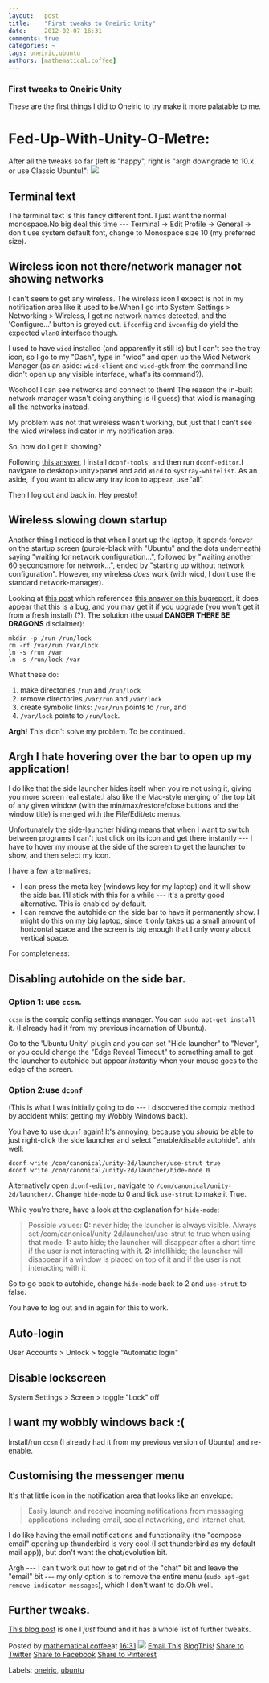 ```yaml
---
layout:   post
title:    "First tweaks to Oneiric Unity"
date:     2012-02-07 16:31
comments: true
categories: ~
tags: oneiric,ubuntu
authors: [mathematical.coffee]
---
```

### First tweaks to Oneiric Unity

These are the first things I did to Oneiric to try make it more palatable to me.
# Fed-Up-With-Unity-O-Metre:
After all the tweaks so far (left is "happy", right is "argh downgrade to 10.x or use Classic Ubuntu!":
 [![](http://2.bp.blogspot.com/-H_u2cVY7Vj4/TzH4OZ0dNhI/AAAAAAAABQM/Nb2PjXv3VUk/s320/meter_0.7.png)](http://2.bp.blogspot.com/-H_u2cVY7Vj4/TzH4OZ0dNhI/AAAAAAAABQM/Nb2PjXv3VUk/s1600/meter_0.7.png)

## Terminal text

The terminal text is this fancy different font. I just want the normal monospace.No big deal this time --- Terminal -> Edit Profile -> General -> don't use system default font, change to Monospace size 10 (my preferred size).

## Wireless icon not there/network manager not showing networks

I can't seem to get any wireless. The wireless icon I expect is not in my notification area like it used to be.When I go into System Settings > Networking > Wireless, I get no network names detected, and the 'Configure...' button is greyed out. `ifconfig` and `iwconfig` do yield the expected `wlan0` interface though.

I used to have `wicd` installed (and apparently it still is) but I can't see the tray icon, so I go to my "Dash", type in "wicd" and open up the Wicd Network Manager (as an aside: `wicd-client` and `wicd-gtk` from the command line didn't open up any visible interface, what's its command?).

Woohoo! I can see networks and connect to them! The reason the in-built network manager wasn't doing anything is (I guess) that wicd is managing all the networks instead.

My problem was not that wireless wasn't working, but just that I can't see the wicd wireless indicator in my notification area.

So, how do I get it showing?

Following [this answer](http://askubuntu.com/questions/69005/wicd-tray-icon-doesnt-show), I install `dconf-tools`, and then run `dconf-editor`.I navigate to desktop>unity>panel and add `Wicd` to `systray-whitelist`. As an aside, if you want to allow any tray icon to appear, use 'all'.<!-- TODO: show image -->

Then I log out and back in. Hey presto!<!-- TODO: show image -->

## Wireless slowing down startup

Another thing I noticed is that when I start up the laptop, it spends forever on the startup screen (purple-black with "Ubuntu" and the dots underneath) saying "waiting for network configuration...", followed by "waiting another 60 secondsmore for network...", ended by "starting up without network configuration". However, my wireless _does_ work (with wicd, I don't use the standard network-manager).

Looking at [this post](http://uksysadmin.wordpress.com/2011/10/14/upgrade-to-ubuntu-11-10-problem-waiting-for-network-configuration-then-black-screen-solution/) which references [this answer on this bugreport](https://bugs.launchpad.net/ubuntu/+source/dbus/+bug/811441/comments/24), it does appear that this is a bug, and you may get it if you upgrade (you won't get it from a fresh install) (?). The solution (the usual **DANGER THERE BE DRAGONS** disclaimer):

    mkdir -p /run /run/lock
    rm -rf /var/run /var/lock
    ln -s /run /var
    ln -s /run/lock /var

What these do:

1. make directories `/run` and `/run/lock`
2. remove directories `/var/run` and `/var/lock`
3. create symbolic links: `/var/run` points to `/run`, and
4. `/var/lock` points to `/run/lock`.

**Argh!** This didn't solve my problem. To be continued.

<!--
`lspci | grep Network` yields:

    04:00.0 Network controller: Realtek Semiconductor Co., Ltd. RTL8188CE 802.11b/g/n WiFi Adapter (rev 01)

Now to work out`lsmod | grep -i rtl` yields:

    rtl8192ce 84775 0 
    rtl8192c_common 75767 1 rtl8192ce
    rtlwifi 110972 1 rtl8192ce
    mac80211 462092 3 rtl8192ce,rtl8192c_common,rtlwifi
    cfg80211 199630 2 rtlwifi,mac80211
-->
## Argh I hate hovering over the bar to open up my application!

I do like that the side launcher hides itself when you're not using it, giving you more screen real estate.I also like the Mac-style merging of the top bit of any given window (with the min/max/restore/close buttons and the window title) is merged with the File/Edit/etc menus.

Unfortunately the side-launcher hiding means that when I want to switch between programs I can't just click on its icon and get there instantly --- I have to hover my mouse at the side of the screen to get the launcher to show, and then select my icon.

I have a few alternatives:

- I can press the meta key (windows key for my laptop) and it will show the side bar. I'll stick with this for a while --- it's a pretty good alternative. This is enabled by default.
- I can remove the autohide on the side bar to have it permanently show. I might do this on my big laptop, since it only takes up a small amount of horizontal space and the screen is big enough that I only worry about vertical space.

For completeness:

## Disabling autohide on the side bar.

### Option 1: use `ccsm`.

`ccsm` is the compiz config settings manager. You can `sudo apt-get install` it. (I already had it from my previous incarnation of Ubuntu).

Go to the 'Ubuntu Unity' plugin and you can set "Hide launcher" to "Never", or you could change the "Edge Reveal Timeout" to something small to get the launcher to autohide but appear _instantly_ when your mouse goes to the edge of the screen.

### Option 2:use `dconf`

(This is what I was initially going to do --- I discovered the compiz method by accident whilst getting my Wobbly Windows back).

You have to use `dconf` again! It's annoying, because you _should_ be able to just right-click the side launcher and select "enable/disable autohide". ahh well:

    dconf write /com/canonical/unity-2d/launcher/use-strut true
    dconf write /com/canonical/unity-2d/launcher/hide-mode 0

Alternatively open `dconf-editor`, navigate to `/com/canonical/unity-2d/launcher/`. Change `hide-mode` to 0 and tick `use-strut` to make it True.

While you're there, have a look at the explanation for `hide-mode`:

> Possible values: **0:** never hide; the launcher is always visible. Always set /com/canonical/unity-2d/launcher/use-strut to true when using that mode. **1:** auto hide; the launcher will disappear after a short time if the user is not interacting with it. **2:** intellihide; the launcher will disappear if a window is placed on top of it and if the user is not interacting with it

So to go back to autohide, change `hide-mode` back to 2 and `use-strut` to false.

You have to log out and in again for this to work.

## Auto-login

User Accounts > Unlock > toggle "Automatic login"

## Disable lockscreen

System Settings > Screen > toggle "Lock" off

## I want my wobbly windows back :(

Install/run `ccsm` (I already had it from my previous version of Ubuntu) and re-enable.

## Customising the messenger menu

It's that little icon in the notification area that looks like an envelope:

> Easily launch and receive incoming notifications from messaging applications including email, social networking, and Internet chat.

I do like having the email notifications and functionality (the "compose email" opening up thunderbird is very cool (I set thunderbird as my default mail app)), but don't want the chat/evolution bit.

Argh --- I can't work out how to get rid of the "chat" bit and leave the "email" bit --- my only option is to remove the entire menu (`sudo apt-get remove indicator-messages`), which I don't want to do.Oh well.

## Further tweaks.

[This blog post](http://www.webupd8.org/2011/10/things-to-tweak-after-installing-ubuntu.html) is one I _just_ found and it has a whole list of further tweaks.

Posted by [mathematical.coffee](http://www.blogger.com/profile/15453196627437456098 "author profile")at [<abbr class="published" title="2012-02-07T16:31:00-08:00">16:31</abbr>](first-tweaks-to-oneiric-unity.html "permanent link") [![](http://img2.blogblog.com/img/icon18_edit_allbkg.gif)](http://www.blogger.com/post-edit.g?blogID=7039473604287682752&postID=1194392075369767125&from=pencil "Edit Post")
 [Email This](http://www.blogger.com/share-post.g?blogID=7039473604287682752&postID=1194392075369767125&target=email "Email This") [BlogThis!](http://www.blogger.com/share-post.g?blogID=7039473604287682752&postID=1194392075369767125&target=blog "BlogThis!") [Share to Twitter](http://www.blogger.com/share-post.g?blogID=7039473604287682752&postID=1194392075369767125&target=twitter "Share to Twitter") [Share to Facebook](http://www.blogger.com/share-post.g?blogID=7039473604287682752&postID=1194392075369767125&target=facebook "Share to Facebook") [Share to Pinterest](http://www.blogger.com/share-post.g?blogID=7039473604287682752&postID=1194392075369767125&target=pinterest "Share to Pinterest")
<plusone source="blogger:blog:plusone" href="http://mathematicalcoffee.blogspot.com/2012/02/first-tweaks-to-oneiric-unity.html" size="medium" width="300" annotation="inline"></plusone>

Labels: [oneiric](../../search/label/oneiric.html), [ubuntu](../../search/label/ubuntu.html)

